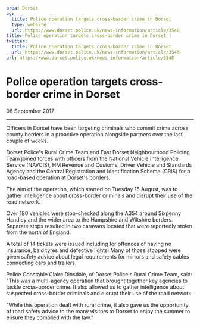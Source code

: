 ```yaml
area: Dorset
og:
  title: Police operation targets cross-border crime in Dorset
  type: website
  url: https://www.dorset.police.uk/news-information/article/3548
title: Police operation targets cross-border crime in Dorset |
twitter:
  title: Police operation targets cross-border crime in Dorset
  url: https://www.dorset.police.uk/news-information/article/3548
url: https://www.dorset.police.uk/news-information/article/3548
```

# Police operation targets cross-border crime in Dorset

08 September 2017

* * *

Officers in Dorset have been targeting criminals who commit crime across county borders in a proactive operation alongside partners over the last couple of weeks.

Dorset Police's Rural Crime Team and East Dorset Neighbourhood Policing Team joined forces with officers from the National Vehicle Intelligence Service (NAVCIS), HM Revenue and Customs, Driver Vehicle and Standards Agency and the Central Registration and Identification Scheme (CRiS) for a road-based operation at Dorset's borders.

The aim of the operation, which started on Tuesday 15 August, was to gather intelligence about cross-border criminals and disrupt their use of the road network.

Over 180 vehicles were stop-checked along the A354 around Sixpenny Handley and the wider area to the Hampshire and Wiltshire borders. Separate stops resulted in two caravans located that were reportedly stolen from the north of England.

A total of 14 tickets were issued including for offences of having no insurance, bald tyres and defective lights. Many of those stopped were given safety advice about legal requirements for mirrors and safety cables connecting cars and trailers.

Police Constable Claire Dinsdale, of Dorset Police's Rural Crime Team, said: "This was a multi-agency operation that brought together key agencies to tackle cross-border crime. It also allowed us to gather intelligence about suspected cross-border criminals and disrupt their use of the road network.

"While this operation dealt with rural crime, it also gave us the opportunity of road safety advice to the many visitors to Dorset to enjoy the summer to ensure they complied with the law."
